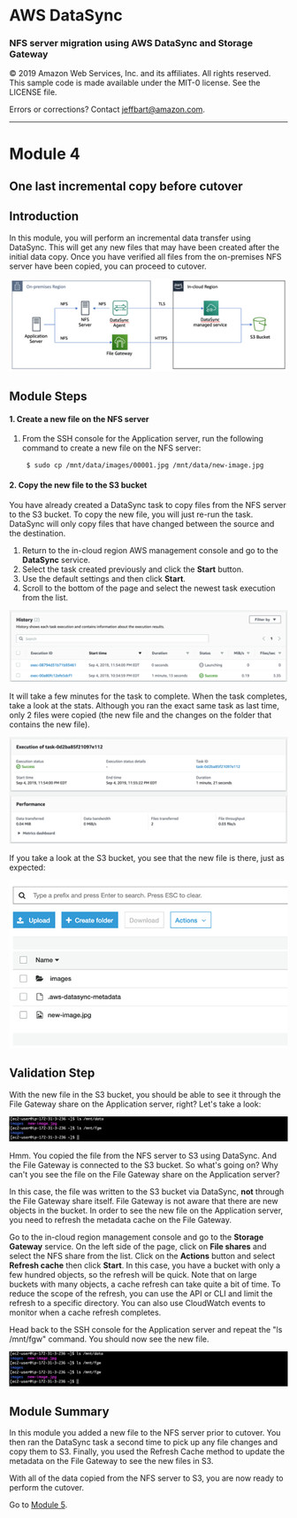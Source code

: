 # **AWS DataSync**

### NFS server migration using AWS DataSync and Storage Gateway

© 2019 Amazon Web Services, Inc. and its affiliates. All rights reserved.
This sample code is made available under the MIT-0 license. See the LICENSE file.

Errors or corrections? Contact [jeffbart@amazon.com](mailto:jeffbart@amazon.com).

---

# Module 4
## One last incremental copy before cutover

## Introduction

In this module, you will perform an incremental data transfer using DataSync.  This will get any new files that may have been created after the initial data copy.  Once you have verified all files from the on-premises NFS server have been copied, you can proceed to cutover.

![](../images/fullarch.png)

## Module Steps

#### 1. Create a new file on the NFS server

1. From the SSH console for the Application server, run the following command to create a new file on the NFS server:

        $ sudo cp /mnt/data/images/00001.jpg /mnt/data/new-image.jpg

#### 2. Copy the new file to the S3 bucket

You have already created a DataSync task to copy files from the NFS server to the S3 bucket.  To copy the new file, you will just re-run the task.  DataSync will only copy files that have changed between the source and the destination.

1. Return to the in-cloud region AWS management console and go to the **DataSync** service.
2. Select the task created previously and click the **Start** button.
3. Use the default settings and then click **Start**.
4. Scroll to the bottom of the page and select the newest task execution from the list.

  ![](../images/mod4ds1.png)

It will take a few minutes for the task to complete.  When the task completes, take a look at the stats.  Although you ran the exact same task as last time, only 2 files were copied (the new file and the changes on the folder that contains the new file).

![](../images/mod4ds2.png)

If you take a look at the S3 bucket, you see that the new file is there, just as expected:

![](../images/mod4s31.png)

## Validation Step

With the new file in the S3 bucket, you should be able to see it through the File Gateway share on the Application server, right?  Let&#39;s take a look:

![](../images/mod4cli1.png)

Hmm.  You copied the file from the NFS server to S3 using DataSync.  And the File Gateway is connected to the S3 bucket.  So what&#39;s going on?  Why can&#39;t you see the file on the File Gateway share on the Application server?

In this case, the file was written to the S3 bucket via DataSync, **not** through the File Gateway share itself.  File Gateway is not aware that there are new objects in the bucket.  In order to see the new file on the Application server, you need to refresh the metadata cache on the File Gateway.

Go to the in-cloud region management console and go to the **Storage Gateway** service.  On the left side of the page, click on **File shares** and select the NFS share from the list.  Click on the **Actions** button and select **Refresh cache** then click **Start**. In this case, you have a bucket with only a few hundred objects, so the refresh will be quick.  Note that on large buckets with many objects, a cache refresh can take quite a bit of time.  To reduce the scope of the refresh, you can use the API or CLI and limit the refresh to a specific directory.  You can also use CloudWatch events to monitor when a cache refresh completes.

Head back to the SSH console for the Application server and repeat the &quot;ls /mnt/fgw&quot; command.  You should now see the new file.

![](../images/mod4cli2.png)

## Module Summary

In this module you added a new file to the NFS server prior to cutover.  You then ran the DataSync task a second time to pick up any file changes and copy them to S3.  Finally, you used the Refresh Cache method to update the metadata on the File Gateway to see the new files in S3.

With all of the data copied from the NFS server to S3, you are now ready to perform the cutover.

Go to [Module 5](/workshops/nfs-migration/module5).
